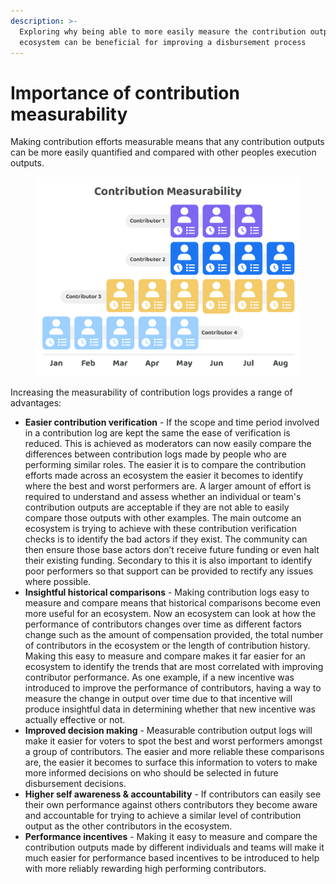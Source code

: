 ```yaml
---
description: >-
  Exploring why being able to more easily measure the contribution outputs of an
  ecosystem can be beneficial for improving a disbursement process
---
```


# Importance of contribution measurability

Making contribution efforts measurable means that any contribution outputs can be more easily quantified and compared with other peoples execution outputs.



<div align="left">

<figure><img src="../../.gitbook/assets/contribution-measurability.png" alt="" width="563"><figcaption></figcaption></figure>

</div>

Increasing the measurability of contribution logs provides a range of advantages:

* **Easier contribution verification** - If the scope and time period involved in a contribution log are kept the same the ease of verification is reduced. This is achieved as moderators can now easily compare the differences between contribution logs made by people who are performing similar roles. The easier it is to compare the contribution efforts made across an ecosystem the easier it becomes to identify where the best and worst performers are. A larger amount of effort is required to understand and assess whether an individual or team's contribution outputs are acceptable if they are not able to easily compare those outputs with other examples. The main outcome an ecosystem is trying to achieve with these contribution verification checks is to identify the bad actors if they exist. The community can then ensure those base actors don’t receive future funding or even halt their existing funding. Secondary to this it is also important to identify poor performers so that support can be provided to rectify any issues where possible.
* **Insightful historical comparisons** - Making contribution logs easy to measure and compare means that historical comparisons become even more useful for an ecosystem. Now an ecosystem can look at how the performance of contributors changes over time as different factors change such as the amount of compensation provided, the total number of contributors in the ecosystem or the length of contribution history. Making this easy to measure and compare makes it far easier for an ecosystem to identify the trends that are most correlated with improving contributor performance. As one example, if a new incentive was introduced to improve the performance of contributors, having a way to measure the change in output over time due to that incentive will produce insightful data in determining whether that new incentive was actually effective or not.
* **Improved decision making** - Measurable contribution output logs will make it easier for voters to spot the best and worst performers amongst a group of contributors. The easier and more reliable these comparisons are, the easier it becomes to surface this information to voters to make more informed decisions on who should be selected in future disbursement decisions.
* **Higher self awareness & accountability** - If contributors can easily see their own performance against others contributors they become aware and accountable for trying to achieve a similar level of contribution output as the other contributors in the ecosystem.
* **Performance incentives** - Making it easy to measure and compare the contribution outputs made by different individuals and teams will make it much easier for performance based incentives to be introduced to help with more reliably rewarding high performing contributors.
